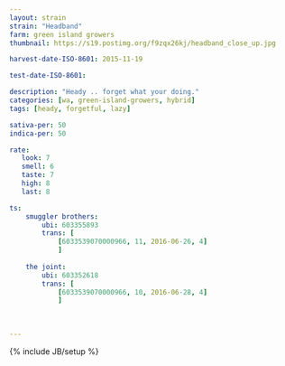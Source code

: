 ```yaml
---
layout: strain
strain: "Headband"
farm: green island growers
thumbnail: https://s19.postimg.org/f9zqx26kj/headband_close_up.jpg

harvest-date-ISO-8601: 2015-11-19

test-date-ISO-8601: 

description: "Heady .. forget what your doing."
categories: [wa, green-island-growers, hybrid]
tags: [heady, forgetful, lazy]

sativa-per: 50
indica-per: 50

rate:
   look: 7
   smell: 6
   taste: 7
   high: 8
   last: 8

ts: 
    smuggler brothers:
        ubi: 603355893
        trans: [
            [6033539070000966, 11, 2016-06-26, 4]
            ]
            
    the joint:
        ubi: 603352618
        trans: [
            [6033539070000966, 10, 2016-06-28, 4]
            ]
        
        
    
---
```

{% include JB/setup %}
